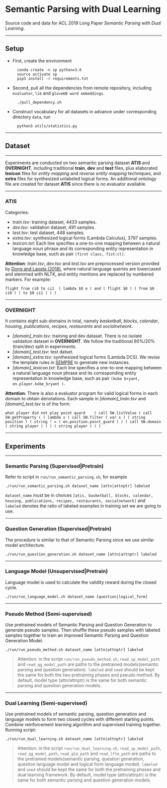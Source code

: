 # Semantic Parsing with Dual Learning

Source code and data for ACL 2019 Long Paper _Semantic Parsing with Dual Learning_.

----

## Setup

* First, create the environment

        conda create -n sp python=3.6
        source activate sp
        pip3 install -r requirements.txt

* Second, pull all the dependencies from remote repository, including `evaluator`, `lib` and `glove6B word embeddings`.

        ./pull_dependency.sh

* Construct vocabulary for all datasets in advance under corresponding directory `data`, run

        python3 utils/statistics.py

----

## **Dataset**

----

Experiments are conducted on two semantic parsing dataset **ATIS** and **OVERNIGHT**, including traditional __train__, __dev__ and __test__ files, plus elaborated __lexicon__ files for *entity mapping* and *reverse entity mapping* techniques, and __extra__ files for synthesized unlabeled logical forms. An additional ontology file are created for dataset **ATIS** since there is no evaluator available.

----

### **ATIS**

Categories:

- *train.tsv*: training dataset, 4433 samples.
- *dev.tsv*: validation dataset, 491 samples.
- *test.tsv*: test dataset, 448 samples.
- *extra.tsv*: synthesized logical forms (Lambda Calculus), 3797 samples.
- *lexicon.txt*: Each line specifies a one-to-one mapping between a natural language noun phrase and its corresponding entity representation in knowledge base, such as pair `(first class, fist:cl)`.

**Attention**: *train.tsv*, *dev.tsv* and *test.tsv* are preprocessed version provided by [Dong and Lapata (2018)](https://arxiv.org/pdf/1601.01280.pdf), where natural language queries are lowercased and stemmed with NLTK, and entity mentions are replaced by numbered markers. For example:

    flight from ci0 to ci1	( lambda $0 e ( and ( flight $0 ) ( from $0 ci0 ) ( to $0 ci1 ) ) )


----

### **OVERNIGHT**

It contains eight sub-domains in total, namely *basketball*, *blocks*, *calendar*, *housing*, *publications*, *recipes*, *restaurants* and *socialnetwork*.

- *[domain]_train.tsv*: training and dev dataset. There is no isolate validation dataset in **OVERNIGHT**. We follow the traditional 80%/20% (train/dev) split in experiments.
- *[domain]_test.tsv*: test datset.
- *[domain]_extra.tsv*: synthesized logical forms (Lambda DCS). We revise the template rules in [SEMPRE](https://github.com/percyliang/sempre) to generate new instances.
- *[domain]_lexicon.txt*: Each line specifies a one-to-one mapping between a natural language noun phrase and its corresponding entity representation in knowledge base, such as pair `(kobe bryant, en.player.kobe_bryant
)`.

**Attention**: There is also a evaluator program for valid logical forms in each domain to obtain denotations. Each sample in *[domain]_train.tsv* and *[domain]_test.tsv* is of the form:

    what player did not play point guard	( call SW.listValue ( call SW.getProperty ( ( lambda s ( call SW.filter ( var s ) ( string position ) ( string ! = ) en.position.point_guard ) ) ( call SW.domain ( string player ) ) ) ( string player ) ) )

----

## Experiments

----

### Semantic Parsing (Supervised|Pretrain)

Refer to script in `run/run_semantic_parsing.sh`, for example

    ./run/run_semantic_parsing.sh dataset_name [attn|attnptr] labeled

`dataset_name` must be in choices `[atis, basketball, blocks, calendar, housing, publications, recipes, restaurants, socialnetwork]` and `labeled` denotes the ratio of labeled examples in training set we are going to use.

----

### Question Generation (Supervised|Pretrain)

The procedure is similar to that of Semantic Parsing since we use similar model architecture.

    ./run/run_question_generation.sh dataset_name [attn|attnptr] labeled

----

### Language Model (Unsupervised|Pretrain)

Language model is used to calculate the validity reward during the closed cycle.

    ./run/run_language_model.sh dataset_name [question|logical_form]

----

### Pseudo Method (Semi-supervised)

Use pretrained models of Semantic Parsing and Question Generation to generate pseudo samples. Then shuffle these pseudo samples with labeled samples together to train an improved Semantic Parsing and Question Generation Model.

    ./run/run_pseudo_method.sh dataset_name [attn|attnptr] labeled

>Attention: in the script `run/run_pseudo_method.sh`, `read_sp_model_path` and `read_qg_model_path` are paths to the pretrained models(semantic parsing and question generation). `labeled` and `seed` should be kept the same for both the two pretraining phases and pseudo method. By default, model type (attn/attnptr) is the same for both semantic parsing and question generation models.

----

### Dual Learning (Semi-supervised)

Use pretrained models of semantic parsing, question generation and language models to form two closed cycles with different starting points. Combine reinforcement learning algorithm and supervised training together. Running script:

    ./run/run_dual_learning.sh dataset_name [attn|attnptr] labeled

>Attention: in the script `run/run_dual_learning.sh`, `read_sp_model_path`, `read_qg_model_path`, `read_qlm_path` and `read_lflm_path` are paths to the pretrained models(semantic parsing, question generation, question language model and logical form language model). `labeled` and `seed` should be kept the same for both the pretraining phases and dual learning framework. By default, model type (attn/attnptr) is the same for both semantic parsing and question generation models.